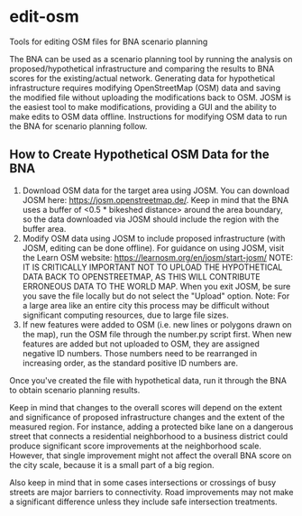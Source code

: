 # edit-osm
Tools for editing OSM files for BNA scenario planning

The BNA can be used as a scenario planning tool by running the analysis on proposed/hypothetical infrastructure and comparing the results to BNA scores for the existing/actual network. Generating data for hypothetical infrastructure requires modifying OpenStreetMap (OSM) data and saving the modified file without uploading the modifications back to OSM. JOSM is the easiest tool to make modifications, providing a GUI and the ability to make edits to OSM data offline. Instructions for modifying OSM data to run the BNA for scenario planning follow. 


## How to Create Hypothetical OSM Data for the BNA
1. Download OSM data for the target area using JOSM. You can download JOSM here: https://josm.openstreetmap.de/. Keep in mind that the BNA uses a buffer of <0.5 * bikeshed distance> around the area boundary, so the data downloaded via JOSM should include the region with the buffer area.
2. Modify OSM data using JOSM to include proposed infrastructure (with JOSM, editing can be done offline). For guidance on using JOSM, visit the Learn OSM website: https://learnosm.org/en/josm/start-josm/
NOTE: IT IS CRITICALLY IMPORTANT NOT TO UPLOAD THE HYPOTHETICAL DATA BACK TO OPENSTREETMAP, AS THIS WILL CONTRIBUTE ERRONEOUS DATA TO THE WORLD MAP. When you exit JOSM, be sure you save the file locally but do not select the "Upload" option.
Note: For a large area like an entire city this process may be difficult without significant computing resources, due to large file sizes.
3. If new features were added to OSM (i.e. new lines or polygons drawn on the map), run the OSM file through the number.py script first. When new features are added but not uploaded to OSM, they are assigned negative ID numbers. Those numbers need to be rearranged in increasing order, as the standard positive ID numbers are.

Once you've created the file with hypothetical data, run it through the BNA to obtain scenario planning results. 

Keep in mind that changes to the overall scores will depend on the extent and significance of proposed infrastructure changes and the extent of the measured region. For instance, adding a protected bike lane on a dangerous street that connects a residential neighborhood to a business district could produce significant score improvements at the neighborhood scale. However, that single improvement might not affect the overall BNA score on the city scale, because it is a small part of a big region.

Also keep in mind that in some cases intersections or crossings of busy streets are major barriers to connectivity. Road improvements may not make a significant difference unless they include safe intersection treatments.
